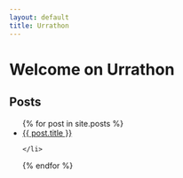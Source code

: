 ```yaml
---
layout: default
title: Urrathon
---
```

# Welcome on Urrathon

## Posts
<ul>
  {% for post in site.posts %}
    <li>
      <a href="{{ post.url }}">{{ post.title }}</a>

    </li>
  {% endfor %}
</ul>
